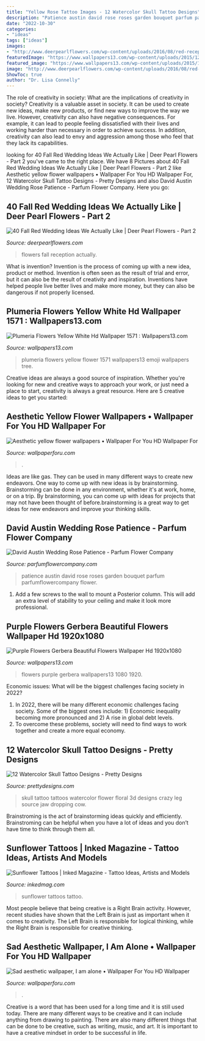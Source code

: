 ```yaml
---
title: "Yellow Rose Tattoo Images - 12 Watercolor Skull Tattoo Designs"
description: "Patience austin david rose roses garden bouquet parfum parfumflowercompany flower"
date: "2022-10-30"
categories:
- "ideas"
tags: ["ideas"]
images:
- "http://www.deerpearlflowers.com/wp-content/uploads/2016/08/red-reception-wedding-flowers.jpg"
featuredImage: "https://www.wallpapers13.com/wp-content/uploads/2015/12/Plumeria-flowers-yellow-white-Hd-wallpaper-1571-1024x768.jpg"
featured_image: "https://www.wallpapers13.com/wp-content/uploads/2015/12/Plumeria-flowers-yellow-white-Hd-wallpaper-1571-1024x768.jpg"
image: "http://www.deerpearlflowers.com/wp-content/uploads/2016/08/red-reception-wedding-flowers.jpg"
ShowToc: true
author: "Dr. Lisa Connelly"
---
```



The role of creativity in society: What are the implications of creativity in society?
Creativity is a valuable asset in society. It can be used to create new ideas, make new products, or find new ways to improve the way we live. However, creativity can also have negative consequences. For example, it can lead to people feeling dissatisfied with their lives and working harder than necessary in order to achieve success. In addition, creativity can also lead to envy and aggression among those who feel that they lack its capabilities.

	

		
looking for 40 Fall Red Wedding Ideas We Actually Like | Deer Pearl Flowers - Part 2 you've came to the right place. We have 8 Pictures about 40 Fall Red Wedding Ideas We Actually Like | Deer Pearl Flowers - Part 2 like Aesthetic yellow flower wallpapers • Wallpaper For You HD Wallpaper For, 12 Watercolor Skull Tattoo Designs - Pretty Designs and also David Austin Wedding Rose Patience - Parfum Flower Company. Here you go:
		
    
## 40 Fall Red Wedding Ideas We Actually Like | Deer Pearl Flowers - Part 2

<img loading=lazy src="http://www.deerpearlflowers.com/wp-content/uploads/2016/08/red-reception-wedding-flowers.jpg" onerror="this.onerror=null;this.src='https://tse3.mm.bing.net/th?id=OIP.tfFfxhyfAIxj4X6Id_OT1QHaLH&amp;pid=15.1';" alt="40 Fall Red Wedding Ideas We Actually Like | Deer Pearl Flowers - Part 2">

_Source: deerpearlflowers.com_

>flowers fall reception actually. 

	

What is invention?
Invention is the process of coming up with a new idea, product or method. Invention is often seen as the result of trial and error, but it can also be the result of creativity and inspiration. Inventions have helped people live better lives and make more money, but they can also be dangerous if not properly licensed.

    
## Plumeria Flowers Yellow White Hd Wallpaper 1571 : Wallpapers13.com

<img loading=lazy src="https://www.wallpapers13.com/wp-content/uploads/2015/12/Plumeria-flowers-yellow-white-Hd-wallpaper-1571-1024x768.jpg" onerror="this.onerror=null;this.src='https://tse1.mm.bing.net/th?id=OIP.MLX9wBJ5DcuW9kxb_yH_VwHaFj&amp;pid=15.1';" alt="Plumeria Flowers Yellow White Hd Wallpaper 1571 : Wallpapers13.com">

_Source: wallpapers13.com_

>plumeria flowers yellow flower 1571 wallpapers13 emoji wallpapers tree. 

	

Creative ideas are always a good source of inspiration. Whether you're looking for new and creative ways to approach your work, or just need a place to start, creativity is always a great resource. Here are 5 creative ideas to get you started: 

    
## Aesthetic Yellow Flower Wallpapers • Wallpaper For You HD Wallpaper For

<img loading=lazy src="https://wallpaperforu.com/wp-content/uploads/2020/07/yellow-aesthetic-wallpaper-20072002193237938x1668.jpg" onerror="this.onerror=null;this.src='https://tse3.mm.bing.net/th?id=OIP.SDRDBHQWtRt0FxH3B7ecvAHaNK&amp;pid=15.1';" alt="Aesthetic yellow flower wallpapers • Wallpaper For You HD Wallpaper For">

_Source: wallpaperforu.com_

>. 

	

Ideas are like gas. They can be used in many different ways to create new endeavors. One way to come up with new ideas is by brainstorming. Brainstorming can be done in any environment, whether it's at work, home, or on a trip. By brainstorming, you can come up with ideas for projects that may not have been thought of before.brainstorming is a great way to get ideas for new endeavors and improve your thinking skills.

    
## David Austin Wedding Rose Patience - Parfum Flower Company

<img loading=lazy src="https://www.parfumflowercompany.com/wp-content/uploads/2015/11/Patience-015.jpg" onerror="this.onerror=null;this.src='https://tse1.mm.bing.net/th?id=OIP.M-eSo9Y5V9crPm5YtqoQvQHaLG&amp;pid=15.1';" alt="David Austin Wedding Rose Patience - Parfum Flower Company">

_Source: parfumflowercompany.com_

>patience austin david rose roses garden bouquet parfum parfumflowercompany flower. 

	

1. Add a few screws to the wall to mount a Posterior column. This will add an extra level of stability to your ceiling and make it look more professional.

    
## Purple Flowers Gerbera Beautiful Flowers Wallpaper Hd 1920x1080

<img loading=lazy src="https://www.wallpapers13.com/wp-content/uploads/2018/03/Purple-Flowers-Gerbera-Beautiful-flowers-Wallpaper-HD-1920x1080-1280x960.jpg" onerror="this.onerror=null;this.src='https://tse4.mm.bing.net/th?id=OIP.YlzSJCPv1WlMW3ZJ_f4uqAHaFj&amp;pid=15.1';" alt="Purple Flowers Gerbera Beautiful Flowers Wallpaper Hd 1920x1080">

_Source: wallpapers13.com_

>flowers purple gerbera wallpapers13 1080 1920. 

	

Economic issues: What will be the biggest challenges facing society in 2022?
1. In 2022, there will be many different economic challenges facing society. Some of the biggest ones include: 1) Economic inequality becoming more pronounced and 2) A rise in global debt levels.
2. To overcome these problems, society will need to find ways to work together and create a more equal economy.

    
## 12 Watercolor Skull Tattoo Designs - Pretty Designs

<img loading=lazy src="http://www.prettydesigns.com/wp-content/uploads/2014/12/Blue-Flower-and-Skull-Tattoo.jpg" onerror="this.onerror=null;this.src='https://tse1.mm.bing.net/th?id=OIP.gnGUJ9zhjD5b-PtQHPWBcgHaK8&amp;pid=15.1';" alt="12 Watercolor Skull Tattoo Designs - Pretty Designs">

_Source: prettydesigns.com_

>skull tattoo tattoos watercolor flower floral 3d designs crazy leg source jaw dropping cow. 

	

Brainstroming is the act of brainstorming ideas quickly and efficiently. Brainstroming can be helpful when you have a lot of ideas and you don’t have time to think through them all.

    
## Sunflower Tattoos | Inked Magazine - Tattoo Ideas, Artists And Models

<img loading=lazy src="https://www.inkedmag.com/.image/t_share/MTU5MDMyNTY3MDA1MDYyOTM2/fe9d99c4197c232174844df1b84e69c2.jpg" onerror="this.onerror=null;this.src='https://tse1.mm.bing.net/th?id=OIP.kUD4OmaXf_Pv7DiUQ5d0YgHaLM&amp;pid=15.1';" alt="Sunflower Tattoos | Inked Magazine - Tattoo Ideas, Artists and Models">

_Source: inkedmag.com_

>sunflower tattoos tattoo. 

	

Most people believe that being creative is a Right Brain activity. However, recent studies have shown that the Left Brain is just as important when it comes to creativity. The Left Brain is responsible for logical thinking, while the Right Brain is responsible for creative thinking.

    
## Sad Aesthetic Wallpaper, I Am Alone • Wallpaper For You HD Wallpaper

<img loading=lazy src="https://wallpaperforu.com/wp-content/uploads/2020/09/sad-aesthetic-wallpaper-200908151757131080x1920.jpg" onerror="this.onerror=null;this.src='https://tse2.mm.bing.net/th?id=OIP.xjGdlhExslF2mL4ZVgfsjwHaNK&amp;pid=15.1';" alt="Sad aesthetic wallpaper, I am alone • Wallpaper For You HD Wallpaper">

_Source: wallpaperforu.com_

>. 

	

Creative is a word that has been used for a long time and it is still used today. There are many different ways to be creative and it can include anything from drawing to painting. There are also many different things that can be done to be creative, such as writing, music, and art. It is important to have a creative mindset in order to be successful in life.

